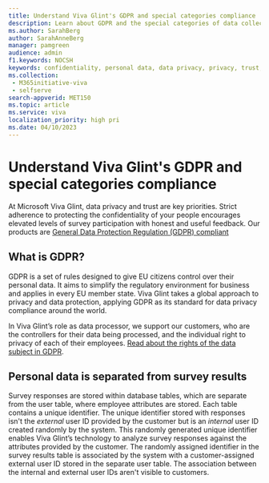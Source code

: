 ```yaml
---
title: Understand Viva Glint's GDPR and special categories compliance
description: Learn about GDPR and the special categories of data collection here.
ms.author: SarahBerg
author: SarahAnneBerg
manager: pamgreen
audience: admin
f1.keywords: NOCSH
keywords: confidentiality, personal data, data privacy, privacy, trust, sensitive data
ms.collection: 
 - M365initiative-viva
 - selfserve
search-appverid: MET150
ms.topic: article
ms.service: viva
localization_priority: high pri
ms.date: 04/10/2023
---
```


# Understand Viva Glint's GDPR and special categories compliance

At Microsoft Viva Glint, data privacy and trust are key priorities. Strict adherence to protecting the confidentiality of your people encourages elevated levels of survey participation with honest and useful feedback. Our products are [General Data Protection Regulation (GDPR) compliant](https://www.microsoft.com/professionalservices/gdpr)

## What is GDPR?

GDPR is a set of rules designed to give EU citizens control over their personal data. It aims to simplify the regulatory environment for business and applies in every EU member state. Viva Glint takes a global approach to privacy and data protection, applying GDPR as its standard for data privacy compliance around the world. 

In Viva Glint’s role as data processor, we support our customers, who are the controllers for their data being processed, and the individual right to privacy of each of their employees. [Read about the rights of the data subject in GDPR](https://www.microsoft.com/professionalservices/gdpr).

## Personal data is separated from survey results

Survey responses are stored within database tables, which are separate from the user table, where employee attributes are stored. Each table contains a unique identifier. The unique identifier stored with responses isn't the *external* user ID provided by the customer but is an *internal* user ID created randomly by the system. This randomly generated unique identifier enables Viva Glint’s technology to analyze survey responses against the attributes provided by the customer. The randomly assigned identifier in the survey results table is associated by the system with a customer-assigned external user ID stored in the separate user table. The association between the internal and external user IDs aren't visible to customers.